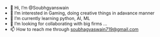 - 👋 Hi, I’m @Soubhgyanswain
- 👀 I’m interested in Gaming, doing creative things in adavance manner
- 🌱 I’m currently learning python, AI, ML
- 💞️ I’m looking for collaborating with big firms ...
- 📫 How to reach me through soubhagyaswain719@gmail.com

<!---
Soubhgyanswain/Soubhgyanswain is a ✨ special ✨ repository because its `README.md` (this file) appears on your GitHub profile.
You can click the Preview link to take a look at your changes.
--->
